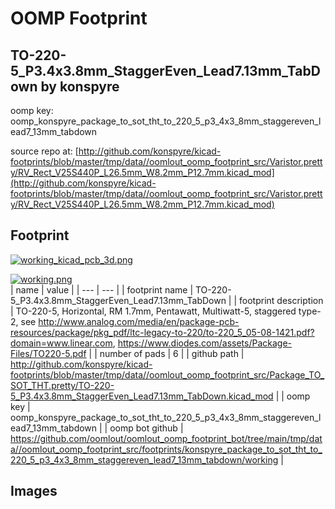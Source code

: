 # OOMP Footprint  
## TO-220-5_P3.4x3.8mm_StaggerEven_Lead7.13mm_TabDown  by konspyre  
  
oomp key: oomp_konspyre_package_to_sot_tht_to_220_5_p3_4x3_8mm_staggereven_lead7_13mm_tabdown  
  
source repo at: [http://github.com/konspyre/kicad-footprints/blob/master/tmp/data//oomlout_oomp_footprint_src/Varistor.pretty/RV_Rect_V25S440P_L26.5mm_W8.2mm_P12.7mm.kicad_mod](http://github.com/konspyre/kicad-footprints/blob/master/tmp/data//oomlout_oomp_footprint_src/Varistor.pretty/RV_Rect_V25S440P_L26.5mm_W8.2mm_P12.7mm.kicad_mod)  
## Footprint  
  
[![working_kicad_pcb_3d.png](working_kicad_pcb_3d_600.png)](working_kicad_pcb_3d.png)  
  
[![working.png](working_600.png)](working.png)  
| name | value | 
| --- | --- | 
| footprint name | TO-220-5_P3.4x3.8mm_StaggerEven_Lead7.13mm_TabDown | 
| footprint description | TO-220-5, Horizontal, RM 1.7mm, Pentawatt, Multiwatt-5, staggered type-2, see http://www.analog.com/media/en/package-pcb-resources/package/pkg_pdf/ltc-legacy-to-220/to-220_5_05-08-1421.pdf?domain=www.linear.com, https://www.diodes.com/assets/Package-Files/TO220-5.pdf | 
| number of pads | 6 | 
| github path | http://github.com/konspyre/kicad-footprints/blob/master/tmp/data//oomlout_oomp_footprint_src/Package_TO_SOT_THT.pretty/TO-220-5_P3.4x3.8mm_StaggerEven_Lead7.13mm_TabDown.kicad_mod | 
| oomp key | oomp_konspyre_package_to_sot_tht_to_220_5_p3_4x3_8mm_staggereven_lead7_13mm_tabdown | 
| oomp bot github | https://github.com/oomlout/oomlout_oomp_footprint_bot/tree/main/tmp/data//oomlout_oomp_footprint_src/footprints/konspyre_package_to_sot_tht_to_220_5_p3_4x3_8mm_staggereven_lead7_13mm_tabdown/working | 
## Images  
